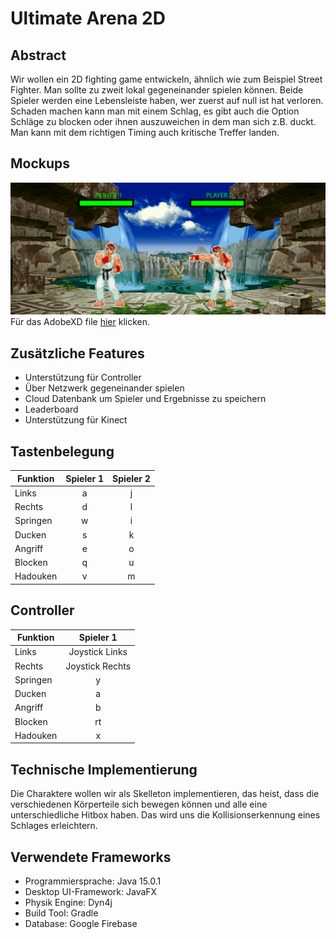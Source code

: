 # Ultimate Arena 2D

## Abstract

Wir wollen ein 2D fighting game entwickeln, ähnlich wie zum Beispiel Street Fighter. Man sollte zu zweit lokal gegeneinander spielen können. Beide Spieler werden eine Lebensleiste haben, wer zuerst auf null ist hat verloren. Schaden machen kann man mit einem Schlag, es gibt auch die Option Schläge zu blocken oder ihnen auszuweichen in dem man sich z.B. duckt. Man kann mit dem richtigen Timing auch kritische Treffer landen. 

## Mockups

![Mockup](Mockup/Mockup.png)
Für das AdobeXD file [hier](Mockup.xd) klicken.

## Zusätzliche Features

* Unterstützung für Controller
* Über Netzwerk gegeneinander spielen
* Cloud Datenbank um Spieler und Ergebnisse zu speichern
* Leaderboard
* Unterstützung für Kinect


## Tastenbelegung

| Funktion | Spieler 1 | Spieler 2 |
| ---------|:---------:| :--------:|
| Links    | a         | j         |
| Rechts   | d         | l         |
| Springen | w         | i         |
| Ducken   | s         | k         |
| Angriff  | e         | o         |
| Blocken  | q         | u         |
| Hadouken | v         | m         |


## Controller

| Funktion | Spieler 1 |
| ---------|:--------------:|
| Links    | Joystick Links |
| Rechts   | Joystick Rechts|
| Springen | y              |
| Ducken   | a              |
| Angriff  | b              |
| Blocken  | rt             |
| Hadouken | x              |



## Technische Implementierung

Die Charaktere wollen wir als Skelleton implementieren, das heist, dass die verschiedenen Körperteile sich bewegen können und alle eine unterschiedliche Hitbox haben. Das wird uns die Kollisionserkennung eines Schlages erleichtern.

## Verwendete Frameworks

* Programmiersprache: Java 15.0.1 
* Desktop UI-Framework: JavaFX 
* Physik Engine: Dyn4j
* Build Tool: Gradle 
* Database: Google Firebase

